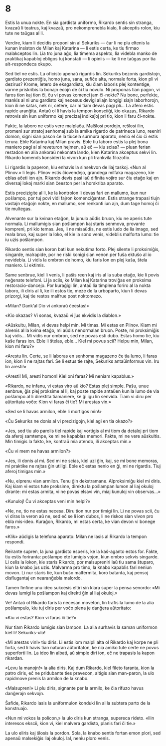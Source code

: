 # 8

Estis la unua nokte. En sia gardista uniformo, Rikardo sentis sin stranga, kvazaŭ li teatrus, kaj kvazaŭ, pro nekomprenebla kialo, li akceptis rolon, kiu tute ne taŭgas al li.

Verdire, kiam li decidis proponi sin al Sekuriks — ĉar li ne plu eltenis la kunan insiston de Milan kaj Katarina — li estis certa, ke tiu firmao malakceptos lin. Lia tro juna aĝo, lia timema aspekto, lia videbla manko de praktikaj kapabloj ebligos tuj konstati — li opiniis — ke li ne taŭgas por tia alt-respondeca okupo.

Sed tiel ne estis. La oficisto apenaŭ rigardis lin. Sekuriks bezonis gardistojn, gardisto prezentiĝis, homo juna, sana, sufiĉe alta, normale forta, kion pli vi dezirus? Krome, letero de eksgardisto, kiu ĉiam laboris plej kontentige, varme priskribis la bonajn ecojn de ĉi tiu novulo. Ni proponas tian pagon, vi faros tion kaj tion ĉi, ĉu vi povas komenci jam ĉi-nokte? Nu bone, perfekte, mankis al ni unu gardisto kaj necesus devigi aliajn longigi siajn laborhorojn, kion ili ne ŝatas, nek ni, cetere, ĉar ni tiam devas pagi pli... La afero estis rapide aranĝita. Antaŭ ol li havis la tempon konsciiĝi, kio okazas, Rikardo retrovis sin kun uniformo kaj precizaj indikaĵoj pri tio, kion li faru ĉi-nokte.

Fakte, la laboro ne estis vere malplaĉa. Malŝlosi pordojn, reŝlosi ilin, promeni sur stratoj senhomaj sub la amika rigardo de patrineca luno, reeniri domon, signi sian pason ĉe la tiucela surmura aparato, nenio el ĉio ĉi estis terura. Eble Katarina kaj Milan pravis. Eble tiu laboro estis la plej bona maniero pagi al si reveturon hejmen, aŭ eĉ — kiu scias? — pluan ferian restadon en alia ankoraŭ nekonata lando, kien Katarina akceptus sekvi lin. Rikardo komends konsideri la vivon kun pli trankvila filozofio.

Li rigardis la paperon, kiu enhavis la sinsekvon de liaj taskoj. «Nun al Plinov.» li legis. Plinov estis ĉiovendejo, grandega milfaka magazeno, kie eblas aĉeti ion ajn. Rikardo devis pasi laŭ difinita vojiro sur ĉiu etaĝo kaj en diversaj lokoj marki sian ĉeeston per la horskriba aparato.

Estis precizigite al li, ke la kontrolon li devas fari en mallumo, kun nur poŝlampo, por tuj povi vidi fajron komenciĝantan. Estis strange trapasi tiujn vastajn etaĝojn nokte, en mallumo, sen renkonti iun ajn, dum tage homoj ĉi tie multegas.

Alvenante sur la kvinan etaĝon, la junulo aŭdis bruon, kiu ne aperis tute normala. Li mallumigis sian poŝlampon kaj staris senmova, provante kompreni, pri kio temas. Jes, li ne misaŭdis, ne estis ludo de lia imago, sed reala bruo, kaj super la loko, el kie la sono venis, videblis malforta lumo: tie iu uzis poŝlampon.

Rikardo sentis sian koron bati kun nekutima forto. Plej silente li proksimiĝis, singarde, malrapide, por ne riski konigi sian venon per fuŝa ektuŝo al io nevidebla. Li vidis la ombron de homo, kiu faris lon en plej kaŝa, ŝtela maniero. Li ektimis.

Same senbrue, kiel li venis, li paŝis reen kaj iris al la suba etaĝo, kie li povis neĝenate telefoni. Li ja sciis, ke Milan kaj Katarina troviĝas en proksima restoracio-dancejo. Por kuraĝigi lin, antaŭ lia timplena foriro al la nokta laboro, ili diris al li, ke ili estos tie, meze de la urboparto, kiun li devas prizorgi, kaj tie restos malfrue post noktomezo.

«Milan? Dank’al Dio vi ankoraŭ ĉeestas!»

«Kio okazas? Vi sonas, kvazaŭ vi ĵus ekvidis la diablon.»

«Aŭskultu, Milan, vi devas helpi min. Mi timas. Mi estas en Plinov. Kiam mi alvenis al la kvina etaĝo, mi aŭdis nenormalan bruon. Poste, mi proksimiĝis kaj vidis... Mi vidis nur ombron, sed ne povas esti dubo. Estas homo tie, kiu kaŝe faras ion. Eble li ŝtelas, eble... Kiel mi povus scii? Helpu min, Milan, kion mi faru?»

«Arestu lin. Certe, se li laboras en senhoma magazeno ĉe tia lumo, li faras ion, kion li ne rajtas fari. Se li estus tie rajte, Sekuriks antaŭinformus vin. Iru lin aresti!»

«Aresti! Mi, aresti homon! Kiel oni faras? Mi neniam kapablus.»

«Rikardo, ne infanu, vi estas viro aŭ kio? Estas plej simple. Paŝu, unue senbrue, ĝis plej proksime al li, kaj poste rapide antaŭen kun la lumo de via poŝlampo al li direktita tiamaniere, ke ĝi igu lin senvida. Tiam vi diru per aŭtoritata voĉo: Kion vi faras ĉi tie? Mi arestas vin.»

«Sed se li havas armilon, eble li mortigos min!»

«Ĉu Sekuriks ne donis al vi precizigojn, kiel agi en tia okazo?»

«Jes, sed tiu ulo parolis tiel rapide kaj vortigis al mi tiom da detaloj pri tiom da aferoj samtempe, ke mi ne kapablas memori. Fakte, mi ne vere aŭskultis. Min timigis la fakto, ke, kontraŭ mia atendo, ili akceptas min.»

«Ĉu vi mem ne havas armilon?»

«Jes, ili donis al mi. Sed mi ne scias, kiel uzi ĝin, kaj, se mi bone memoras, mi praktike ne rajtas ĝin utiligi. Eble eĉ estas nenio en ĝi, mi ne rigardis. Tiuj aferoj timigas min.»

«Nu, elprenu vian armilon. Tenu ĝin dekstramane. Alproksimiĝu kiel mi diris. Kaj kiam vi estos tute proksime, direktu la poŝlampan lumon al liaj okuloj dirante: mi estas armita, vi ne povas elsavi vin, miaj kunuloj vin observas...»

«Kunuloj! Ĉu vi akceptas veni min helpi?»

«Ne, ne, tio ne estas necesa. Diru tion nur por timigi lin. Li ne povas scii, ĉu vi diras la veron aŭ ne, sed eĉ se li iom dubos, li ne riskos sian vivon pro ebla mis-ideo. Kuraĝon, Rikardo, mi estas certa, ke vian devon vi bonege faros.»

«Klik» aŭdigis la telefona aparato: Milan ne lasis al Rikardo la tempon respondi.

Reirante supren, la juna gardisto esperis, ke la kaŝ-aganto estos for. Fakte, tiu estis foriranta: poŝlampo ete lumigis vojon, kiun ombro sekvis singarde. Li celis la lokon, kie staris Rikardo, por malsupreniri laŭ tiu sama ŝtuparo, kiun la knabo ĵus uzis. Malvarma pro timo, la knabo kapablis fari neniun movon. Li nur staris tie, kun buŝo malfermita, koro batanta, kaj pensoj disflugantaj en nearanĝebla malordo.

Tamen finfine unu ideo sukcesis eltiri sin klara super la pensa senordo: «Mi devas lumigi la poŝlampon kaj direkti ĝin al liaj okuloj.»

Ve! Antaŭ ol Rikardo faris la necesan moveton, lin trafis la lumo de la alia poŝlampulo, kiu tuj diris per voĉo plena je danĝera aŭtoritato:

«Kiu vi estas? Kion vi faras ĉi tie?»

Nur tiam Rikardo lumigis sian lampon. La alia surhavis la saman uniformon kiel li! Sekuriks-ulo!

«Mi arestas vin!» tiu diris. Li estis iom malpli alta ol Rikardo kaj korpe ne pli forta, sed li havis tian naturan aŭtoritaton, ke nia amiko tute certe ne povus superforti lin. La ideo lin albati, aŭ simple diri ion, eĉ ne trapasis la kapon rikardan.

«Levu la manojn!» la alia diris. Kaj dum Rikardo, kiel fileto faranta, kion la patro diris, eĉ ne pridubante ties pravecon, altigis sian man-paron, la ulo rapidmove prenis la armilon de la knabo.

«Malsupren!» Li plu diris, signante per la armilo, ke ĉia rifuzo havus danĝerajn sekvojn.

Ŝafide, Rikardo lasis la uniformulon konduki lin al la subtera parto de la konstruaĵo.

«Nun mi vokos la policon,» la ulo diris kun stranga, supereca rideto. «Ilin interesos ekscii, kion vi, kiel malvera gardisto, planis fari ĉi tie.»

La ulo eliris kaj ŝlosis la pordon. Sola, la knabo sentis fortan emon plori, sed apenaŭ malsekiĝis liaj okuloj. Ial, neniu ploro venis.
